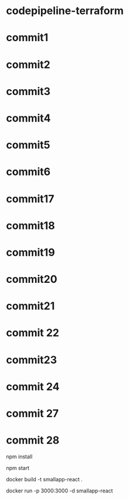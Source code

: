 # codepipeline-terraform
# commit1
# commit2
# commit3
# commit4
# commit5
# commit6
# commit17
# commit18
# commit19
# commit20 
# commit21 
# commit 22
# commit23
# commit 24
# commit 27
# commit 28


<!-- By default, npm install will install all modules listed as dependencies in package.json-->
<!-- Install the dependencies in the local node_modules folder -->
npm install

<!-- now start the app -->
npm start

<!-- Build docker Image -->
docker build -t  smallapp-react .

<!-- create the container -->
docker run -p 3000:3000 -d  smallapp-react   
 





